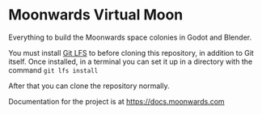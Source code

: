 # Moonwards Virtual Moon
Everything to build the Moonwards space colonies in Godot and Blender.

You must install [Git LFS](https://git-lfs.github.com/) to before cloning this repository, in addition to Git itself.
Once installed, in a terminal you can set it up in a directory with the command
    `git lfs install`
    
After that you can clone the repository normally.

Documentation for the project is at 
https://docs.moonwards.com


    

 
 






